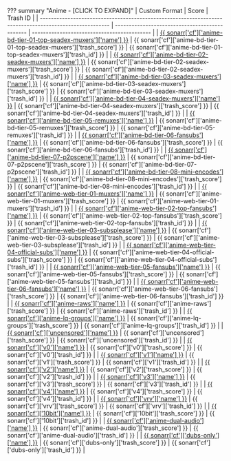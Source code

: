 ??? summary "Anime - [CLICK TO EXPAND]"
    | Custom Format                                                                                           | Score                                          | Trash ID                                    |
    | ------------------------------------------------------------------------------------------------------- | ---------------------------------------------- | ------------------------------------------- |
    | [{{ sonarr['cf']['anime-bd-tier-01-top-seadex-muxers']['name'] }}](/sonarr/sonarr-collection-of-custom-formats/#anime-bd-tier-01-top-seadex-muxers)       | {{ sonarr['cf']['anime-bd-tier-01-top-seadex-muxers']['trash_score'] }}    | {{ sonarr['cf']['anime-bd-tier-01-top-seadex-muxers']['trash_id'] }}    |
    | [{{ sonarr['cf']['anime-bd-tier-02-seadex-muxers']['name'] }}](/sonarr/sonarr-collection-of-custom-formats/#anime-bd-tier-02-seadex-muxers)                     | {{ sonarr['cf']['anime-bd-tier-02-seadex-muxers']['trash_score'] }}           | {{ sonarr['cf']['anime-bd-tier-02-seadex-muxers']['trash_id'] }}           |
    | [{{ sonarr['cf']['anime-bd-tier-03-seadex-muxers']['name'] }}](/sonarr/sonarr-collection-of-custom-formats/#anime-bd-tier-03-seadex-muxers) | {{ sonarr['cf']['anime-bd-tier-03-seadex-muxers']['trash_score'] }} | {{ sonarr['cf']['anime-bd-tier-03-seadex-muxers']['trash_id'] }} |
    | [{{ sonarr['cf']['anime-bd-tier-04-seadex-muxers']['name'] }}](/sonarr/sonarr-collection-of-custom-formats/#anime-bd-tier-04-seadex-muxers)       | {{ sonarr['cf']['anime-bd-tier-04-seadex-muxers']['trash_score'] }}    | {{ sonarr['cf']['anime-bd-tier-04-seadex-muxers']['trash_id'] }}    |
    | [{{ sonarr['cf']['anime-bd-tier-05-remuxes']['name'] }}](/sonarr/sonarr-collection-of-custom-formats/#anime-bd-tier-05-remuxes)                   | {{ sonarr['cf']['anime-bd-tier-05-remuxes']['trash_score'] }}          | {{ sonarr['cf']['anime-bd-tier-05-remuxes']['trash_id'] }}          |
    | [{{ sonarr['cf']['anime-bd-tier-06-fansubs']['name'] }}](/sonarr/sonarr-collection-of-custom-formats/#anime-bd-tier-06-fansubs)             | {{ sonarr['cf']['anime-bd-tier-06-fansubs']['trash_score'] }}       | {{ sonarr['cf']['anime-bd-tier-06-fansubs']['trash_id'] }}       |
    | [{{ sonarr['cf']['anime-bd-tier-07-p2pscene']['name'] }}](/sonarr/sonarr-collection-of-custom-formats/#anime-bd-tier-07-p2pscene)                       | {{ sonarr['cf']['anime-bd-tier-07-p2pscene']['trash_score'] }}            | {{ sonarr['cf']['anime-bd-tier-07-p2pscene']['trash_id'] }}            |
    | [{{ sonarr['cf']['anime-bd-tier-08-mini-encodes']['name'] }}](/sonarr/sonarr-collection-of-custom-formats/#anime-bd-tier-08-mini-encodes)                         | {{ sonarr['cf']['anime-bd-tier-08-mini-encodes']['trash_score'] }}             | {{ sonarr['cf']['anime-bd-tier-08-mini-encodes']['trash_id'] }}             |
    | [{{ sonarr['cf']['anime-web-tier-01-muxers']['name'] }}](/sonarr/sonarr-collection-of-custom-formats/#anime-web-tier-01-muxers)           | {{ sonarr['cf']['anime-web-tier-01-muxers']['trash_score'] }}      | {{ sonarr['cf']['anime-web-tier-01-muxers']['trash_id'] }}      |
    | [{{ sonarr['cf']['anime-web-tier-02-top-fansubs']['name'] }}](/sonarr/sonarr-collection-of-custom-formats/#anime-web-tier-02-top-fansubs)                   | {{ sonarr['cf']['anime-web-tier-02-top-fansubs']['trash_score'] }}          | {{ sonarr['cf']['anime-web-tier-02-top-fansubs']['trash_id'] }}          |
    | [{{ sonarr['cf']['anime-web-tier-03-subsplease']['name'] }}](/sonarr/sonarr-collection-of-custom-formats/#anime-web-tier-03-subsplease)                   | {{ sonarr['cf']['anime-web-tier-03-subsplease']['trash_score'] }}          | {{ sonarr['cf']['anime-web-tier-03-subsplease']['trash_id'] }}          |
    | [{{ sonarr['cf']['anime-web-tier-04-official-subs']['name'] }}](/sonarr/sonarr-collection-of-custom-formats/#anime-web-tier-04-official-subs)                         | {{ sonarr['cf']['anime-web-tier-04-official-subs']['trash_score'] }}             | {{ sonarr['cf']['anime-web-tier-04-official-subs']['trash_id'] }}             |
    | [{{ sonarr['cf']['anime-web-tier-05-fansubs']['name'] }}](/sonarr/sonarr-collection-of-custom-formats/#anime-web-tier-05-fansubs)                         | {{ sonarr['cf']['anime-web-tier-05-fansubs']['trash_score'] }}             | {{ sonarr['cf']['anime-web-tier-05-fansubs']['trash_id'] }}             |
    | [{{ sonarr['cf']['anime-web-tier-06-fansubs']['name'] }}](/sonarr/sonarr-collection-of-custom-formats/#anime-web-tier-06-fansubs)                           | {{ sonarr['cf']['anime-web-tier-06-fansubs']['trash_score'] }}              | {{ sonarr['cf']['anime-web-tier-06-fansubs']['trash_id'] }}              |
    | [{{ sonarr['cf']['anime-raws']['name'] }}](/sonarr/sonarr-collection-of-custom-formats/#anime-raws)                           | {{ sonarr['cf']['anime-raws']['trash_score'] }}              | {{ sonarr['cf']['anime-raws']['trash_id'] }}              |
    | [{{ sonarr['cf']['anime-lq-groups']['name'] }}](/sonarr/sonarr-collection-of-custom-formats/#anime-lq-groups)                           | {{ sonarr['cf']['anime-lq-groups']['trash_score'] }}              | {{ sonarr['cf']['anime-lq-groups']['trash_id'] }}              |
    | [{{ sonarr['cf']['uncensored']['name'] }}](/sonarr/sonarr-collection-of-custom-formats/#uncensored)                           | {{ sonarr['cf']['uncensored']['trash_score'] }}              | {{ sonarr['cf']['uncensored']['trash_id'] }}              |
    | [{{ sonarr['cf']['v0']['name'] }}](/sonarr/sonarr-collection-of-custom-formats/#v0)                           | {{ sonarr['cf']['v0']['trash_score'] }}              | {{ sonarr['cf']['v0']['trash_id'] }}              |
    | [{{ sonarr['cf']['v1']['name'] }}](/sonarr/sonarr-collection-of-custom-formats/#v1)                           | {{ sonarr['cf']['v1']['trash_score'] }}              | {{ sonarr['cf']['v1']['trash_id'] }}              |
    | [{{ sonarr['cf']['v2']['name'] }}](/sonarr/sonarr-collection-of-custom-formats/#v2)                           | {{ sonarr['cf']['v2']['trash_score'] }}              | {{ sonarr['cf']['v2']['trash_id'] }}              |
    | [{{ sonarr['cf']['v3']['name'] }}](/sonarr/sonarr-collection-of-custom-formats/#v3)                           | {{ sonarr['cf']['v3']['trash_score'] }}              | {{ sonarr['cf']['v3']['trash_id'] }}              |
    | [{{ sonarr['cf']['v4']['name'] }}](/sonarr/sonarr-collection-of-custom-formats/#v4)                           | {{ sonarr['cf']['v4']['trash_score'] }}              | {{ sonarr['cf']['v4']['trash_id'] }}              |
    | [{{ sonarr['cf']['vrv']['name'] }}](/sonarr/sonarr-collection-of-custom-formats/#vrv)                           | {{ sonarr['cf']['vrv']['trash_score'] }}              | {{ sonarr['cf']['vrv']['trash_id'] }}              |
    | [{{ sonarr['cf']['10bit']['name'] }}](/sonarr/sonarr-collection-of-custom-formats/#10bit)                           | {{ sonarr['cf']['10bit']['trash_score'] }}              | {{ sonarr['cf']['10bit']['trash_id'] }}              |
    | [{{ sonarr['cf']['anime-dual-audio']['name'] }}](/sonarr/sonarr-collection-of-custom-formats/#anime-dual-audio)                           | {{ sonarr['cf']['anime-dual-audio']['trash_score'] }}              | {{ sonarr['cf']['anime-dual-audio']['trash_id'] }}              |
    | [{{ sonarr['cf']['dubs-only']['name'] }}](/sonarr/sonarr-collection-of-custom-formats/#dubs-only)                           | {{ sonarr['cf']['dubs-only']['trash_score'] }}              | {{ sonarr['cf']['dubs-only']['trash_id'] }}              |
